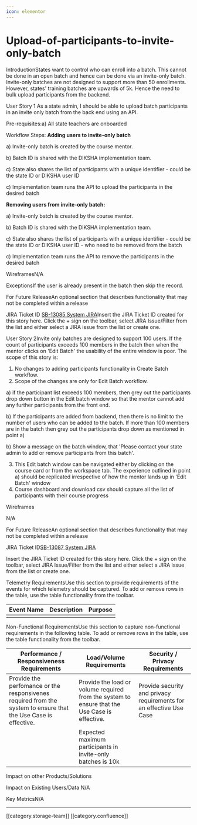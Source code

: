 ```yaml
---
icon: elementor
---
```


# Upload-of-participants-to-invite-only-batch

IntroductionStates want to control who can enroll into a batch. This cannot be done in an open batch and hence can be done via an invite-only batch. Invite-only batches are not designed to support more than 50 enrollments. However, states' training batches are upwards of 5k. Hence the need to bulk upload participants from the backend.

User Story 1 As a state admin, I should be able to upload batch participants in an invite only batch from the back end using an API.

Pre-requisites:a) All state teachers are onboarded

Workflow Steps: **Adding users to invite-only batch**

a) Invite-only batch is created by the course mentor.&#x20;

b) Batch ID is shared with the DIKSHA implementation team.

c) State also shares the list of participants with a unique identifier - could be the state ID or DIKSHA user ID

c) Implementation team runs the API to upload the participants in the desired batch

**Removing users from invite-only batch:**

a) Invite-only batch is created by the course mentor.&#x20;

b) Batch ID is shared with the DIKSHA implementation team.

c) State also shares the list of participants with a unique identifier - could be the state ID or DIKSHA user ID - who need to be removed from the batch

c) Implementation team runs the API to remove the participants in the desired batch

WireframesN/A

ExceptionsIf the user is already present in the batch then skip the record.

For Future ReleaseAn optional section that describes functionality that may not be completed within a release

JIRA Ticket ID [SB-13085 System JIRA](https://browse/SB-13085)Insert the JIRA Ticket ID created for this story here. Click the + sign on the toolbar, select JIRA Issue/Filter from the list and either select a JIRA issue from the list or create one.  &#x20;

User Story 2Invite only batches are designed to support 100 users. If the count of participants exceeds 100 members in the batch then when the mentor clicks on 'Edit Batch' the usability of the entire window is poor. The scope of this story is:

1. No changes to adding participants functionality in Create Batch workflow.
2. Scope of the changes are only for Edit Batch workflow.

a) if the participant list exceeds 100 members, then grey out the participants drop down button in the Edit batch window so that the mentor cannot add any further participants from the front end.

b) If the participants are added from backend, then there is no limit to the number of users who can be added to the batch. If more than 100 members are in the batch then grey out the participants drop down as mentioned in point a)

b) Show a message on the batch window, that 'Please contact your state admin to add or remove participants from this batch'.&#x20;

3. This Edit batch window can be navigated either by clicking on the course card or from the workspace tab. The experience outlined in point a) should be replicated irrespective of how the mentor lands up in 'Edit Batch' window
4. Course dashboard and download csv should capture all the list of participants with their course progress&#x20;

Wireframes

N/A

For Future ReleaseAn optional section that describes functionality that may not be completed within a release

JIRA Ticket ID[SB-13087 System JIRA](https://browse/SB-13087)

Insert the JIRA Ticket ID created for this story here. Click the + sign on the toolbar, select JIRA Issue/Filter from the list and either select a JIRA issue from the list or create one.  &#x20;

Telemetry RequirementsUse this section to provide requirements of the events for which telemetry should be captured. To add or remove rows in the table, use the table functionality from the toolbar.  &#x20;

| Event Name | Description | Purpose |
| ---------- | ----------- | ------- |
|            |             |         |

Non-Functional RequirementsUse this section to capture non-functional requirements in the following table. To add or remove rows in the table, use the table functionality from the toolbar.  &#x20;

| Performance / Responsiveness Requirements                                                                      | Load/Volume Requirements                                                                      | Security / Privacy Requirements                                     |
| -------------------------------------------------------------------------------------------------------------- | --------------------------------------------------------------------------------------------- | ------------------------------------------------------------------- |
| Provide the perfomance or the responsivenes required from the system to ensure that the Use Case is effective. | Provide the load or volume required from the system to ensure that the Use Case is effective. | Provide security and privacy requirements for an effective Use Case |
|                                                                                                                | Expected maximum participants in invite-only batches is 10k                                   |                                                                     |

Impact on other Products/Solutions

Impact on Existing Users/Data N/A

Key MetricsN/A

***

\[\[category.storage-team]] \[\[category.confluence]]
